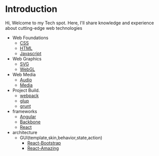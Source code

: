 # Introduction

Hi, Welcome to my Tech spot. Here, I'll share knowledge and experience about cutting-edge web technologies 
* Web Foundations
    * [CSS](./css/css.md)
    * [HTML](./html/html.md)
    * [Javascript](./javascript/javascript.md)
* Web Graphics
    * [SVG](./svg/svg.md)
    * [WebGL](./webgl/webgl.md)
* Web Media
    * [Audio](./audio/audio.md)
    * [Media](./media/media.md)
* Project Build.
    * [webpack](http://webpack.github.io/)
    * [glup](http://gulpjs.com/)
    * [grunt](http://grunt.com)
* frameworks
    * [Angular](https://angularjs.org/)
    * [Backbone](http://backbonejs.org)
    * [React](https://facebook.github.io/react)
* architecture
    * GUI(template,skin,behavior,state,action)
        * [React-Bootstrap](http://react-bootstrap.github.io)
        * [React-Amazing](http://amazeui.org/react/)